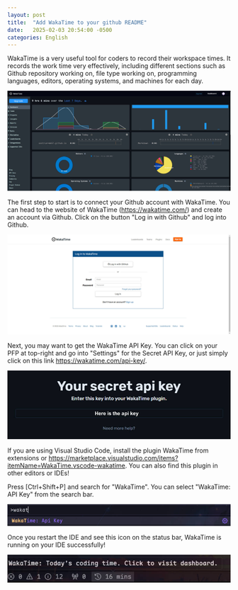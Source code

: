 ```yaml
---
layout: post
title:  "Add WakaTime to your github README"
date:   2025-02-03 20:54:00 -0500
categories: English
---
```

WakaTime is a very useful tool for coders to record their workspace times. It records the work time very effectively, including different sections such as Github repository working on, file type working on, programming languages, editors, operating systems, and machines for each day.

![WakaTime-Dashboard](/assets/WakaTime/1.jpg)

The first step to start is to connect your Github account with WakaTime. You can head to the website of WakaTime (<https://wakatime.com/>) and create an account via Github. Click on the button "Log in with Github" and log into Github.

![WakaTime-Login](/assets/WakaTime/2.jpg)

Next, you may want to get the WakaTime API Key. You can click on your PFP at top-right and go into "Settings" for the Secret API Key, or just simply click on this link <https://wakatime.com/api-key/>.

![WakaTime-APIKey](/assets/WakaTime/3.jpg)

If you are using Visual Studio Code, install the plugin WakaTime from extensions or <https://marketplace.visualstudio.com/items?itemName=WakaTime.vscode-wakatime>. You can also find this plugin in other editors or IDEs!

Press [Ctrl+Shift+P] and search for "WakaTime". You can select "WakaTime: API Key" from the search bar.

![WakaTime-Setup](/assets/WakaTime/4.jpg)

Once you restart the IDE and see this icon on the status bar, WakaTime is running on your IDE successfully!

![WakaTime-Status](/assets/WakaTime/5.jpg)
